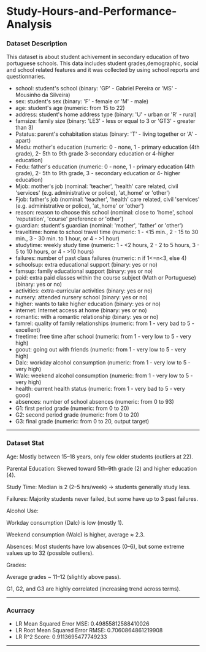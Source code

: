# Study-Hours-and-Performance-Analysis

### Dataset Description
This dataset is about student achivement in secondary education of two portuguese schools. This data includes student grades,demographic, social and school related features and it was collected by using school reports and questionnaries.
- school: student's school (binary: 'GP' - Gabriel Pereira or 'MS' - Mousinho da Silveira)
- sex: student's sex (binary: 'F' - female or 'M' - male)
- age: student's age (numeric: from 15 to 22)
- address: student's home address type (binary: 'U' - urban or 'R' - rural)
- famsize: family size (binary: 'LE3' - less or equal to 3 or 'GT3' - greater than 3)
- Pstatus: parent's cohabitation status (binary: 'T' - living together or 'A' - apart)
- Medu: mother's education (numeric: 0 - none, 1 - primary education (4th grade), 2- 5th to 9th grade 3-secondary education or 4-higher education)
- Fedu: father's education (numeric: 0 - none, 1 - primary education (4th grade), 2- 5th to 9th grade, 3 - secondary education or 4- higher education)
- Mjob: mother's job (nominal: 'teacher', 'health' care related, civil 'services' (e.g. administrative or police), 'at_home' or 'other')
- Fjob: father's job (nominal: 'teacher', 'health' care related, civil 'services' (e.g. administrative or police), 'at_home' or 'other')
- reason: reason to choose this school (nominal: close to 'home', school 'reputation', 'course' preference or 'other')
- guardian: student's guardian (nominal: 'mother', 'father' or 'other')
- traveltime: home to school travel time (numeric: 1 - <15 min., 2 - 15 to 30 min., 3 - 30 min. to 1 hour, or 4 - >1 hour)
- studytime: weekly study time (numeric: 1 - <2 hours, 2 - 2 to 5 hours, 3 - 5 to 10 hours, or 4 - >10 hours)
- failures: number of past class failures (numeric: n if 1<=n<3, else 4)
- schoolsup: extra educational support (binary: yes or no)
- famsup: family educational support (binary: yes or no)
- paid: extra paid classes within the course subject (Math or Portuguese) (binary: yes or no)
- activities: extra-curricular activities (binary: yes or no)
- nursery: attended nursery school (binary: yes or no)
- higher: wants to take higher education (binary: yes or no)
- internet: Internet access at home (binary: yes or no)
- romantic: with a romantic relationship (binary: yes or no)
- famrel: quality of family relationships (numeric: from 1 - very bad to 5 - excellent)
- freetime: free time after school (numeric: from 1 - very low to 5 - very high)
- goout: going out with friends (numeric: from 1 - very low to 5 - very high)
- Dalc: workday alcohol consumption (numeric: from 1 - very low to 5 - very high)
- Walc: weekend alcohol consumption (numeric: from 1 - very low to 5 - very high)
- health: current health status (numeric: from 1 - very bad to 5 - very good)
- absences: number of school absences (numeric: from 0 to 93)
- G1: first period grade (numeric: from 0 to 20)
- G2: second period grade (numeric: from 0 to 20)
- G3: final grade (numeric: from 0 to 20, output target)


-----------------------------------------------------------------------------------------------------------------------------------------------------------------------------------------------------------------------------------
### Dataset Stat
Age: Mostly between 15–18 years, only few older students (outliers at 22).

Parental Education: Skewed toward 5th–9th grade (2) and higher education (4).

Study Time: Median is 2 (2–5 hrs/week) → students generally study less.

Failures: Majority students never failed, but some have up to 3 past failures.

Alcohol Use:

Workday consumption (Dalc) is low (mostly 1).

Weekend consumption (Walc) is higher, average ≈ 2.3.

Absences: Most students have low absences (0–6), but some extreme values up to 32 (possible outliers).

Grades:

Average grades ~ 11–12 (slightly above pass).

G1, G2, and G3 are highly correlated (increasing trend across terms).


-----------------------------------------------------------------------------------------------------------------------------------------------------------------------------------------------------------------------------------
### Acurracy
- LR Mean Squared Error MSE: 0.49855812588410026
- LR Root Mean Squared Error RMSE: 0.7060864861219908
- LR R^2 Score: 0.9113695477749233
-----------------------------------------------------------------------------------------------------------------------------------------------------------------------------------------------------------------------------------
